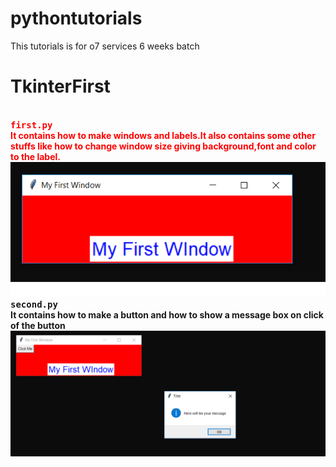 # pythontutorials
This tutorials is for o7 services 6 weeks batch

<h1>TkinterFirst</h1>
<br/>
<b style="color:red"><kbd>first.py</kbd><br/>It contains how to make windows and labels.It also contains some other stuffs like how
to change window size giving background,font and color to the label.</b><br/>
<a href="TkinterFirst/first.py"><img src="screenshots/fist1.png"></a><br/>
<b><kbd>second.py</kbd><br/>It contains how to make a button and how to show a message box on click of the button</b>
<br/>
<a href="TkinterFirst/first.py"><img src="screenshots/first2.png"></a>
